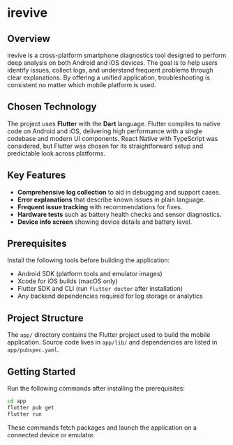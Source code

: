 # irevive

## Overview
irevive is a cross-platform smartphone diagnostics tool designed to perform deep analysis on both Android and iOS devices. The goal is to help users identify issues, collect logs, and understand frequent problems through clear explanations. By offering a unified application, troubleshooting is consistent no matter which mobile platform is used.

## Chosen Technology
The project uses **Flutter** with the **Dart** language. Flutter compiles to native code on Android and iOS, delivering high performance with a single codebase and modern UI components. React Native with TypeScript was considered, but Flutter was chosen for its straightforward setup and predictable look across platforms.

## Key Features
- **Comprehensive log collection** to aid in debugging and support cases.
- **Error explanations** that describe known issues in plain language.
- **Frequent issue tracking** with recommendations for fixes.
- **Hardware tests** such as battery health checks and sensor diagnostics.
- **Device info screen** showing device details and battery level.

## Prerequisites
Install the following tools before building the application:
- Android SDK (platform tools and emulator images)
- Xcode for iOS builds (macOS only)
- Flutter SDK and CLI (run `flutter doctor` after installation)
- Any backend dependencies required for log storage or analytics


## Project Structure
The `app/` directory contains the Flutter project used to build the mobile application. Source code lives in `app/lib/` and dependencies are listed in `app/pubspec.yaml`.

## Getting Started
Run the following commands after installing the prerequisites:

```bash
cd app
flutter pub get
flutter run
```

These commands fetch packages and launch the application on a connected device or emulator.

